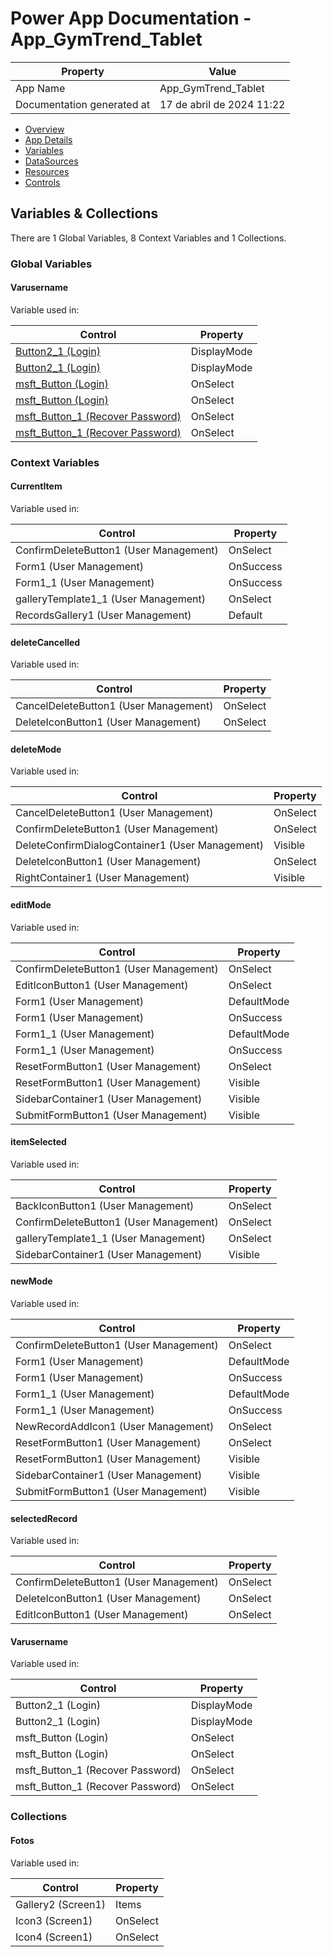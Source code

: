 ﻿# Power App Documentation \- App\_GymTrend\_Tablet

| Property                   | Value                     |
| -------------------------- | ------------------------- |
| App Name                   | App\_GymTrend\_Tablet     |
| Documentation generated at | 17 de abril de 2024 11:22 |

- [Overview](index-App_GymTrend_Tablet.md)
- [App Details](appdetails-App_GymTrend_Tablet.md)
- [Variables](variables-App_GymTrend_Tablet.md)
- [DataSources](datasources-App_GymTrend_Tablet.md)
- [Resources](resources-App_GymTrend_Tablet.md)
- [Controls](controls-App_GymTrend_Tablet.md)

## Variables & Collections

There are 1 Global Variables, 8 Context Variables and 1 Collections.

### Global Variables

#### Varusername

Variable used in:

| Control                                                                              | Property    |
| ------------------------------------------------------------------------------------ | ----------- |
| [Button2\_1 (Login)](screen-Login-App_GymTrend_Tablet.md)                            | DisplayMode |
| [Button2\_1 (Login)](screen-Login-App_GymTrend_Tablet.md)                            | DisplayMode |
| [msft\_Button (Login)](screen-Login-App_GymTrend_Tablet.md)                          | OnSelect    |
| [msft\_Button (Login)](screen-Login-App_GymTrend_Tablet.md)                          | OnSelect    |
| [msft\_Button\_1 (Recover Password)](screen-Recover-Password-App_GymTrend_Tablet.md) | OnSelect    |
| [msft\_Button\_1 (Recover Password)](screen-Recover-Password-App_GymTrend_Tablet.md) | OnSelect    |

### Context Variables

#### CurrentItem

Variable used in:

| Control                                | Property  |
| -------------------------------------- | --------- |
| ConfirmDeleteButton1 (User Management) | OnSelect  |
| Form1 (User Management)                | OnSuccess |
| Form1\_1 (User Management)             | OnSuccess |
| galleryTemplate1\_1 (User Management)  | OnSelect  |
| RecordsGallery1 (User Management)      | Default   |

#### deleteCancelled

Variable used in:

| Control                               | Property |
| ------------------------------------- | -------- |
| CancelDeleteButton1 (User Management) | OnSelect |
| DeleteIconButton1 (User Management)   | OnSelect |

#### deleteMode

Variable used in:

| Control                                         | Property |
| ----------------------------------------------- | -------- |
| CancelDeleteButton1 (User Management)           | OnSelect |
| ConfirmDeleteButton1 (User Management)          | OnSelect |
| DeleteConfirmDialogContainer1 (User Management) | Visible  |
| DeleteIconButton1 (User Management)             | OnSelect |
| RightContainer1 (User Management)               | Visible  |

#### editMode

Variable used in:

| Control                                | Property    |
| -------------------------------------- | ----------- |
| ConfirmDeleteButton1 (User Management) | OnSelect    |
| EditIconButton1 (User Management)      | OnSelect    |
| Form1 (User Management)                | DefaultMode |
| Form1 (User Management)                | OnSuccess   |
| Form1\_1 (User Management)             | DefaultMode |
| Form1\_1 (User Management)             | OnSuccess   |
| ResetFormButton1 (User Management)     | OnSelect    |
| ResetFormButton1 (User Management)     | Visible     |
| SidebarContainer1 (User Management)    | Visible     |
| SubmitFormButton1 (User Management)    | Visible     |

#### itemSelected

Variable used in:

| Control                                | Property |
| -------------------------------------- | -------- |
| BackIconButton1 (User Management)      | OnSelect |
| ConfirmDeleteButton1 (User Management) | OnSelect |
| galleryTemplate1\_1 (User Management)  | OnSelect |
| SidebarContainer1 (User Management)    | Visible  |

#### newMode

Variable used in:

| Control                                | Property    |
| -------------------------------------- | ----------- |
| ConfirmDeleteButton1 (User Management) | OnSelect    |
| Form1 (User Management)                | DefaultMode |
| Form1 (User Management)                | OnSuccess   |
| Form1\_1 (User Management)             | DefaultMode |
| Form1\_1 (User Management)             | OnSuccess   |
| NewRecordAddIcon1 (User Management)    | OnSelect    |
| ResetFormButton1 (User Management)     | OnSelect    |
| ResetFormButton1 (User Management)     | Visible     |
| SidebarContainer1 (User Management)    | Visible     |
| SubmitFormButton1 (User Management)    | Visible     |

#### selectedRecord

Variable used in:

| Control                                | Property |
| -------------------------------------- | -------- |
| ConfirmDeleteButton1 (User Management) | OnSelect |
| DeleteIconButton1 (User Management)    | OnSelect |
| EditIconButton1 (User Management)      | OnSelect |

#### Varusername

Variable used in:

| Control                            | Property    |
| ---------------------------------- | ----------- |
| Button2\_1 (Login)                 | DisplayMode |
| Button2\_1 (Login)                 | DisplayMode |
| msft\_Button (Login)               | OnSelect    |
| msft\_Button (Login)               | OnSelect    |
| msft\_Button\_1 (Recover Password) | OnSelect    |
| msft\_Button\_1 (Recover Password) | OnSelect    |

### Collections

#### Fotos

Variable used in:

| Control            | Property |
| ------------------ | -------- |
| Gallery2 (Screen1) | Items    |
| Icon3 (Screen1)    | OnSelect |
| Icon4 (Screen1)    | OnSelect |
